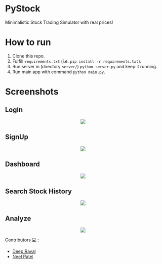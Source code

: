 # PyStock
Minimalistic Stock Trading Simulator with real prices! 

# How to run
  1. Clone this repo. 
  2. Fulfill ```requirements.txt``` (i.e. ```pip install -r requirements.txt```).
  3. Run server in (directory ```server/```) ```python server.py``` and keep it running.
  4. Run main app with command ```python main.py```.

# Screenshots

## Login
<p align="center">
  <img src="https://raw.githubusercontent.com/imdeep2905/PyStock/main/screenshots/login.PNG" /> 
</p>

## SignUp
<p align="center">
  <img src="https://raw.githubusercontent.com/imdeep2905/PyStock/main/screenshots/signup.PNG" /> 
</p>

## Dashboard
<p align="center">
  <img src="https://raw.githubusercontent.com/imdeep2905/PyStock/main/screenshots/dashboard.PNG" /> 
</p>

## Search Stock History
<p align="center">
  <img src="https://raw.githubusercontent.com/imdeep2905/PyStock/main/screenshots/vis.PNG" /> 
</p>

## Analyze
<p align="center">
  <img src="https://raw.githubusercontent.com/imdeep2905/PyStock/main/screenshots/analyze.PNG" /> 
</p>

Contributors :computer: : 
   * [Deep Raval](https://github.com/imdeep2905)
   * [Neel Patel](https://github.com/N-NeelPatel/)
